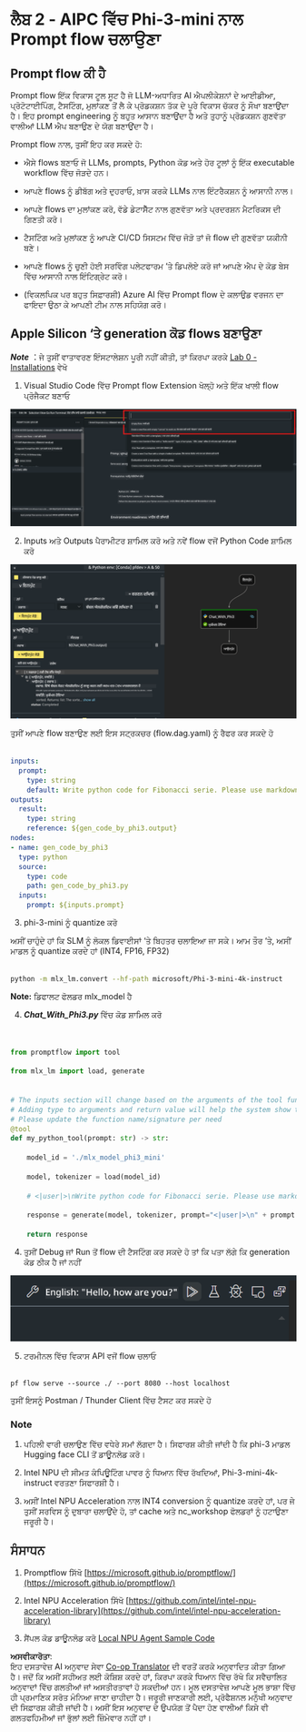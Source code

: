 <!--
CO_OP_TRANSLATOR_METADATA:
{
  "original_hash": "3dbbf568625b1ee04b354c2dc81d3248",
  "translation_date": "2025-05-09T19:38:16+00:00",
  "source_file": "md/02.Application/02.Code/Phi3/VSCodeExt/HOL/Apple/02.PromptflowWithMLX.md",
  "language_code": "pa"
}
-->
# **ਲੈਬ 2 - AIPC ਵਿੱਚ Phi-3-mini ਨਾਲ Prompt flow ਚਲਾਉਣਾ**

## **Prompt flow ਕੀ ਹੈ**

Prompt flow ਇੱਕ ਵਿਕਾਸ ਟੂਲ ਸੂਟ ਹੈ ਜੋ LLM-ਅਧਾਰਿਤ AI ਐਪਲੀਕੇਸ਼ਨਾਂ ਦੇ ਆਈਡੀਆ, ਪ੍ਰੋਟੋਟਾਈਪਿੰਗ, ਟੈਸਟਿੰਗ, ਮੁਲਾਂਕਣ ਤੋਂ ਲੈ ਕੇ ਪ੍ਰੋਡਕਸ਼ਨ ਤੱਕ ਦੇ ਪੂਰੇ ਵਿਕਾਸ ਚੱਕਰ ਨੂੰ ਸੌਖਾ ਬਣਾਉਂਦਾ ਹੈ। ਇਹ prompt engineering ਨੂੰ ਬਹੁਤ ਆਸਾਨ ਬਣਾਉਂਦਾ ਹੈ ਅਤੇ ਤੁਹਾਨੂੰ ਪ੍ਰੋਡਕਸ਼ਨ ਗੁਣਵੱਤਾ ਵਾਲੀਆਂ LLM ਐਪ ਬਣਾਉਣ ਦੇ ਯੋਗ ਬਣਾਉਂਦਾ ਹੈ।

Prompt flow ਨਾਲ, ਤੁਸੀਂ ਇਹ ਕਰ ਸਕਦੇ ਹੋ:

- ਐਸੇ flows ਬਣਾਓ ਜੋ LLMs, prompts, Python ਕੋਡ ਅਤੇ ਹੋਰ ਟੂਲਾਂ ਨੂੰ ਇੱਕ executable workflow ਵਿੱਚ ਜੋੜਦੇ ਹਨ।

- ਆਪਣੇ flows ਨੂੰ ਡੀਬੱਗ ਅਤੇ ਦੁਹਰਾਓ, ਖ਼ਾਸ ਕਰਕੇ LLMs ਨਾਲ ਇੰਟਰੈਕਸ਼ਨ ਨੂੰ ਆਸਾਨੀ ਨਾਲ।

- ਆਪਣੇ flows ਦਾ ਮੁਲਾਂਕਣ ਕਰੋ, ਵੱਡੇ ਡੇਟਾਸੈੱਟ ਨਾਲ ਗੁਣਵੱਤਾ ਅਤੇ ਪ੍ਰਦਰਸ਼ਨ ਮੈਟਰਿਕਸ ਦੀ ਗਿਣਤੀ ਕਰੋ।

- ਟੈਸਟਿੰਗ ਅਤੇ ਮੁਲਾਂਕਣ ਨੂੰ ਆਪਣੇ CI/CD ਸਿਸਟਮ ਵਿੱਚ ਜੋੜੋ ਤਾਂ ਜੋ flow ਦੀ ਗੁਣਵੱਤਾ ਯਕੀਨੀ ਬਣੇ।

- ਆਪਣੇ flows ਨੂੰ ਚੁਣੀ ਹੋਈ ਸਰਵਿੰਗ ਪਲੇਟਫਾਰਮ ‘ਤੇ ਡਿਪਲੋਏ ਕਰੋ ਜਾਂ ਆਪਣੇ ਐਪ ਦੇ ਕੋਡ ਬੇਸ ਵਿੱਚ ਆਸਾਨੀ ਨਾਲ ਇੰਟਿਗ੍ਰੇਟ ਕਰੋ।

- (ਵਿਕਲਪਿਕ ਪਰ ਬਹੁਤ ਸਿਫ਼ਾਰਸ਼ੀ) Azure AI ਵਿੱਚ Prompt flow ਦੇ ਕਲਾਉਡ ਵਰਜਨ ਦਾ ਫਾਇਦਾ ਉਠਾ ਕੇ ਆਪਣੀ ਟੀਮ ਨਾਲ ਸਹਿਯੋਗ ਕਰੋ।


## **Apple Silicon ‘ਤੇ generation ਕੋਡ flows ਬਣਾਉਣਾ**

***Note*** ：ਜੇ ਤੁਸੀਂ ਵਾਤਾਵਰਣ ਇੰਸਟਾਲੇਸ਼ਨ ਪੂਰੀ ਨਹੀਂ ਕੀਤੀ, ਤਾਂ ਕਿਰਪਾ ਕਰਕੇ [Lab 0 -Installations](./01.Installations.md) ਵੇਖੋ

1. Visual Studio Code ਵਿੱਚ Prompt flow Extension ਖੋਲ੍ਹੋ ਅਤੇ ਇੱਕ ਖਾਲੀ flow ਪ੍ਰੋਜੈਕਟ ਬਣਾਓ

![create](../../../../../../../../../translated_images/pf_create.d6172d8277a78a7fa82cd6ff727ed44e037fa78b662f1f62d5963f36d712d229.pa.png)

2. Inputs ਅਤੇ Outputs ਪੈਰਾਮੀਟਰ ਸ਼ਾਮਿਲ ਕਰੋ ਅਤੇ ਨਵੇਂ flow ਵਜੋਂ Python Code ਸ਼ਾਮਿਲ ਕਰੋ

![flow](../../../../../../../../../translated_images/pf_flow.d5646a323fb7f444c0b98b4521057a592325c583e7ba18bc31500bc0415e9ef3.pa.png)


ਤੁਸੀਂ ਆਪਣੇ flow ਬਣਾਉਣ ਲਈ ਇਸ ਸਟ੍ਰਕਚਰ (flow.dag.yaml) ਨੂੰ ਰੈਫਰ ਕਰ ਸਕਦੇ ਹੋ

```yaml

inputs:
  prompt:
    type: string
    default: Write python code for Fibonacci serie. Please use markdown as output
outputs:
  result:
    type: string
    reference: ${gen_code_by_phi3.output}
nodes:
- name: gen_code_by_phi3
  type: python
  source:
    type: code
    path: gen_code_by_phi3.py
  inputs:
    prompt: ${inputs.prompt}


```

3. phi-3-mini ਨੂੰ quantize ਕਰੋ

ਅਸੀਂ ਚਾਹੁੰਦੇ ਹਾਂ ਕਿ SLM ਨੂੰ ਲੋਕਲ ਡਿਵਾਈਸਾਂ ‘ਤੇ ਬਿਹਤਰ ਚਲਾਇਆ ਜਾ ਸਕੇ। ਆਮ ਤੌਰ ‘ਤੇ, ਅਸੀਂ ਮਾਡਲ ਨੂੰ quantize ਕਰਦੇ ਹਾਂ (INT4, FP16, FP32)


```bash

python -m mlx_lm.convert --hf-path microsoft/Phi-3-mini-4k-instruct

```

**Note:** ਡਿਫਾਲਟ ਫੋਲਡਰ mlx_model ਹੈ

4. ***Chat_With_Phi3.py*** ਵਿੱਚ ਕੋਡ ਸ਼ਾਮਿਲ ਕਰੋ


```python


from promptflow import tool

from mlx_lm import load, generate


# The inputs section will change based on the arguments of the tool function, after you save the code
# Adding type to arguments and return value will help the system show the types properly
# Please update the function name/signature per need
@tool
def my_python_tool(prompt: str) -> str:

    model_id = './mlx_model_phi3_mini'

    model, tokenizer = load(model_id)

    # <|user|>\nWrite python code for Fibonacci serie. Please use markdown as output<|end|>\n<|assistant|>

    response = generate(model, tokenizer, prompt="<|user|>\n" + prompt  + "<|end|>\n<|assistant|>", max_tokens=2048, verbose=True)

    return response


```

4. ਤੁਸੀਂ Debug ਜਾਂ Run ਤੋਂ flow ਦੀ ਟੈਸਟਿੰਗ ਕਰ ਸਕਦੇ ਹੋ ਤਾਂ ਕਿ ਪਤਾ ਲੱਗੇ ਕਿ generation ਕੋਡ ਠੀਕ ਹੈ ਜਾਂ ਨਹੀਂ

![RUN](../../../../../../../../../translated_images/pf_run.d918637dc00f61e9bdeec37d4cc9646f77d270ac9203bcce13569f3157202b6e.pa.png)

5. ਟਰਮੀਨਲ ਵਿੱਚ ਵਿਕਾਸ API ਵਜੋਂ flow ਚਲਾਓ

```

pf flow serve --source ./ --port 8080 --host localhost   

```

ਤੁਸੀਂ ਇਸਨੂੰ Postman / Thunder Client ਵਿੱਚ ਟੈਸਟ ਕਰ ਸਕਦੇ ਹੋ


### **Note**

1. ਪਹਿਲੀ ਵਾਰੀ ਚਲਾਉਣ ਵਿੱਚ ਵਧੇਰੇ ਸਮਾਂ ਲੱਗਦਾ ਹੈ। ਸਿਫਾਰਸ਼ ਕੀਤੀ ਜਾਂਦੀ ਹੈ ਕਿ phi-3 ਮਾਡਲ Hugging face CLI ਤੋਂ ਡਾਊਨਲੋਡ ਕਰੋ।

2. Intel NPU ਦੀ ਸੀਮਤ ਕੰਪਿਊਟਿੰਗ ਪਾਵਰ ਨੂੰ ਧਿਆਨ ਵਿੱਚ ਰੱਖਦਿਆਂ, Phi-3-mini-4k-instruct ਵਰਤਣਾ ਸਿਫਾਰਸ਼ੀ ਹੈ।

3. ਅਸੀਂ Intel NPU Acceleration ਨਾਲ INT4 conversion ਨੂੰ quantize ਕਰਦੇ ਹਾਂ, ਪਰ ਜੇ ਤੁਸੀਂ ਸਰਵਿਸ ਨੂੰ ਦੁਬਾਰਾ ਚਲਾਉਂਦੇ ਹੋ, ਤਾਂ cache ਅਤੇ nc_workshop ਫੋਲਡਰਾਂ ਨੂੰ ਹਟਾਉਣਾ ਜਰੂਰੀ ਹੈ।


## **ਸੰਸਾਧਨ**

1. Promptflow ਸਿੱਖੋ [https://microsoft.github.io/promptflow/](https://microsoft.github.io/promptflow/)

2. Intel NPU Acceleration ਸਿੱਖੋ [https://github.com/intel/intel-npu-acceleration-library](https://github.com/intel/intel-npu-acceleration-library)

3. ਸੈਂਪਲ ਕੋਡ ਡਾਊਨਲੋਡ ਕਰੋ [Local NPU Agent Sample Code](../../../../../../../../../code/07.Lab/01/AIPC/local-npu-agent)

**ਅਸਵੀਕਾਰੋਤਾ**:  
ਇਹ ਦਸਤਾਵੇਜ਼ AI ਅਨੁਵਾਦ ਸੇਵਾ [Co-op Translator](https://github.com/Azure/co-op-translator) ਦੀ ਵਰਤੋਂ ਕਰਕੇ ਅਨੁਵਾਦਿਤ ਕੀਤਾ ਗਿਆ ਹੈ। ਜਦੋਂ ਕਿ ਅਸੀਂ ਸਹੀਅਤ ਲਈ ਕੋਸ਼ਿਸ਼ ਕਰਦੇ ਹਾਂ, ਕਿਰਪਾ ਕਰਕੇ ਧਿਆਨ ਵਿੱਚ ਰੱਖੋ ਕਿ ਸਵੈਚਾਲਿਤ ਅਨੁਵਾਦਾਂ ਵਿੱਚ ਗਲਤੀਆਂ ਜਾਂ ਅਸਤੀਰਤਾਵਾਂ ਹੋ ਸਕਦੀਆਂ ਹਨ। ਮੂਲ ਦਸਤਾਵੇਜ਼ ਆਪਣੇ ਮੂਲ ਭਾਸ਼ਾ ਵਿੱਚ ਹੀ ਪ੍ਰਮਾਣਿਕ ਸਰੋਤ ਮੰਨਿਆ ਜਾਣਾ ਚਾਹੀਦਾ ਹੈ। ਜਰੂਰੀ ਜਾਣਕਾਰੀ ਲਈ, ਪ੍ਰੋਫੈਸ਼ਨਲ ਮਨੁੱਖੀ ਅਨੁਵਾਦ ਦੀ ਸਿਫ਼ਾਰਸ਼ ਕੀਤੀ ਜਾਂਦੀ ਹੈ। ਅਸੀਂ ਇਸ ਅਨੁਵਾਦ ਦੇ ਉਪਯੋਗ ਤੋਂ ਪੈਦਾ ਹੋਣ ਵਾਲੀਆਂ ਕਿਸੇ ਵੀ ਗਲਤਫਹਿਮੀਆਂ ਜਾਂ ਭੁੱਲਾਂ ਲਈ ਜ਼ਿੰਮੇਵਾਰ ਨਹੀਂ ਹਾਂ।